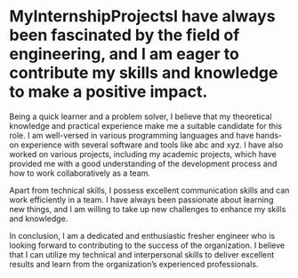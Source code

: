 # MyInternshipProjectsI have always been fascinated by the field of engineering, and I am eager to contribute my skills and knowledge to make a positive impact.

Being a quick learner and a problem solver, I believe that my theoretical knowledge and practical experience make me a suitable candidate for this role. I am well-versed in various programming languages and have hands-on experience with several software and tools like abc and xyz. I have also worked on various projects, including my academic projects, which have provided me with a good understanding of the development process and how to work collaboratively as a team.

Apart from technical skills, I possess excellent communication skills and can work efficiently in a team. I have always been passionate about learning new things, and I am willing to take up new challenges to enhance my skills and knowledge.

In conclusion, I am a dedicated and enthusiastic fresher engineer who is looking forward to contributing to the success of the organization. I believe that I can utilize my technical and interpersonal skills to deliver excellent results and learn from the organization’s experienced professionals.
